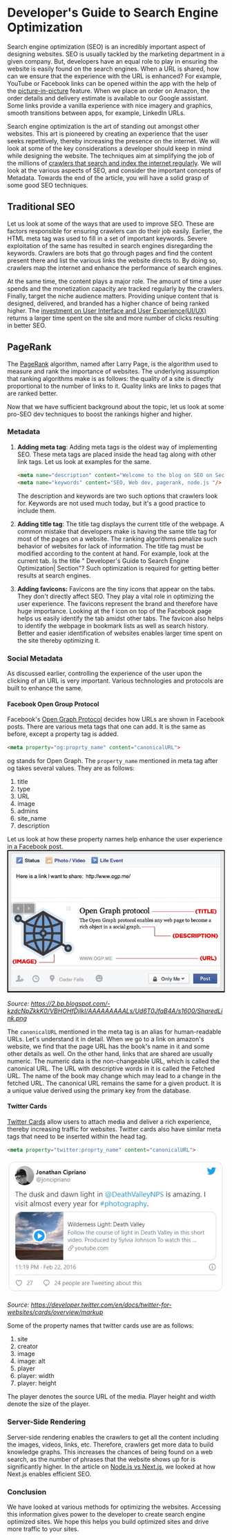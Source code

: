 # Developer's Guide to Search Engine Optimization

Search engine optimization (SEO) is an incredibly important aspect of designing websites. SEO is usually tackled by the marketing department in a given company. But, developers have an equal role to play in ensuring the website is easily found on the search engines. When a URL is shared, how can we ensure that the experience with the URL is enhanced? For example, YouTube or Facebook links can be opened within the app with the help of the [picture-in-picture](https://support.google.com/youtube/answer/7552722?co=GENIE.Platform%3DAndroid&hl=en) feature. When we place an order on Amazon, the order details and delivery estimate is available to our Google assistant. Some links provide a vanilla experience with nice imagery and graphics, smooth transitions between apps, for example, LinkedIn URLs.

Search engine optimization is the art of standing out amongst other websites. This art is pioneered by creating an experience that the user seeks repetitively, thereby increasing the presence on the internet. We will look at some of the key considerations a developer should keep in mind while designing the website. The techniques aim at simplifying the job of the millions of [crawlers that search and index the internet regularly](https://www.sciencedaily.com/terms/web_crawler.htm). We will look at the various aspects of SEO, and consider the important concepts of Metadata. Towards the end of the article, you will have a solid grasp of some good SEO techniques. 

## Traditional SEO

Let us look at some of the ways that are used to improve SEO. These are factors responsible for ensuring crawlers can do their job easily. Earlier, the HTML meta tag was used to fill in a set of important keywords. Severe exploitation of the same has resulted in search engines disregarding the keywords. Crawlers are bots that go through pages and find the content present there and list the various links the website directs to. By doing so, crawlers map the internet and enhance the performance of search engines. 

At the same time, the content plays a major role. The amount of time a user spends and the monetization capacity are tracked regularly by the crawlers. Finally, target the niche audience matters. Providing unique content that is designed, delivered, and branded has a higher chance of being ranked higher. The [investment on User Interface and User Experience(UI/UX)](https://neilpatel.com/blog/googlebot-optimization/) returns a larger time spent on the site and more number of clicks resulting in better SEO. 

## PageRank
The [PageRank](https://en.wikipedia.org/wiki/PageRank) algorithm, named after Larry Page, is the algorithm used to measure and rank the importance of websites. The underlying assumption that ranking algorithms make is as follows: the quality of a site is directly proportional to the number of links to it. Quality links are links to pages that are ranked better. 

Now that we have sufficient background about the topic, let us look at some pro-SEO dev techniques to boost the rankings higher and higher.

### Metadata

1. **Adding meta tag**: Adding meta tags is the oldest way of implementing SEO. These meta tags are placed inside the head tag along with other link tags. Let us look at examples for the same.
   ```html    
   <meta name="description" content="Welcome to the blog on SEO on Section.io "/>    
   <meta name="keywords" content="SEO, Web dev, pagerank, node.js "/>
    ```
    The description and keywords are two such options that crawlers look for. Keywords are not used much today, but it's a good practice to include them. 

2. **Adding title tag**: The title tag displays the current title of the webpage. A common mistake that developers make is having the same title tag for most of the pages on a website. The ranking algorithms penalize such behavior of websites for lack of information. The title tag must be modified according to the content at hand. For example, look at the current tab. Is the title " Developer's Guide to Search Engine Optimization| Section"? Such optimization is required for getting better results at search engines.   

3. **Adding favicons:** Favicons are the tiny icons that appear on the tabs. They don't directly affect SEO. They play a vital role in optimizing the user experience. The favicons represent the brand and therefore have huge importance. Looking at the f icon on top of the Facebook page helps us easily identify the tab amidst other tabs. The favicon also helps to identify the webpage in bookmark lists as well as search history. Better and easier identification of websites enables larger time spent on the site thereby optimizing it.

### Social Metadata
As discussed earlier, controlling the experience of the user upon the clicking of an URL is very important. Various technologies and protocols are built to enhance the same. 

#### Facebook Open Group Protocol

Facebook's [Open Graph Protocol](https://developers.facebook.com/docs/sharing/opengraph/) decides how URLs are shown in Facebook posts. There are various meta tags that one can add. It is the same as before, except a property tag is added.

```html
<meta property="og:proprty_name" content="canonicalURL">
```
og stands for Open Graph. The ```property_name``` mentioned in meta tag after og takes several values. They are as follows:
1. title
2. type
3. URL
4. image
5. admins
6. site_name
7. description 

Let us look at how these property names help enhance the user experience in a Facebook post.
![open graph protocol](opengraph.jpg)

*Source: https://2.bp.blogspot.com/-kzdcNpZkkK0/VBHOHfDjlkI/AAAAAAAAALs/Ud6T0JfaB4A/s1600/SharedLink.png*

The ```canonicalURL``` mentioned in the meta tag is an alias for human-readable URLs. Let's understand it in detail. When we go to a link on amazon's website, we find that the page URL has the book's name in it and some other details as well. On the other hand, links that are shared are usually numeric. The numeric data is the non-changeable URL, which is called the canonical URL. The URL with descriptive words in it is called the Fetched URL. The name of the book may change which may lead to a change in the fetched URL. The canonical URL remains the same for a given product. It is a unique value derived using the primary key from the database. 

#### Twitter Cards
[Twitter Cards](https://developer.twitter.com/en/docs/twitter-for-websites/cards/overview/abouts-cards) allow users to attach media and deliver a rich experience, thereby increasing traffic for websites. Twitter cards also have similar meta tags that need to be inserted within the head tag. 

```html
<meta property="twitter:proprty_name" content="canonicalURL">
```
![twitter cards](twittercards.jpg)

*Source: https://developer.twitter.com/en/docs/twitter-for-websites/cards/overview/markup*

Some of the property names that twitter cards use are as follows:

1. site
2. creator
3. image
4. image: alt
5. player 
6. player: width
7. player: height

The player denotes the source URL of the media. Player height and width denote the size of the player. 

### Server-Side Rendering

Server-side rendering enables the crawlers to get all the content including the images, videos, links, etc. Therefore, crawlers get more data to build knowledge graphs. This increases the chances of being found on a web search, as the number of phrases that the website shows up for is significantly higher. In the article on [Node.js vs Next.js](https://www.section.io/engineering-education/node-versus-next-react-approach/), we looked at how Next.js enables efficient SEO.


### Conclusion
We have looked at various methods for optimizing the websites. Accessing this information gives power to the developer to create search engine optimized sites. We hope this helps you build optimized sites and drive more traffic to your sites. 
